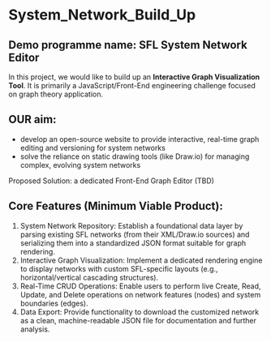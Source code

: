 # System_Network_Build_Up
## Demo programme name: SFL System Network Editor

In this project, we would like to build up an **Interactive Graph Visualization Tool**. It is primarily a JavaScript/Front-End engineering challenge focused on graph theory application.

## OUR aim:
- develop an open-source website to provide interactive, real-time graph editing and versioning for system networks
- solve the reliance on static drawing tools (like Draw.io) for managing complex, evolving system networks

Proposed Solution: a dedicated Front-End Graph Editor (TBD)

## Core Features (Minimum Viable Product):
1. System Network Repository: Establish a foundational data layer by parsing existing SFL networks (from their XML/Draw.io sources) and serializing them into a standardized JSON format suitable for graph rendering.
2. Interactive Graph Visualization: Implement a dedicated rendering engine to display networks with custom SFL-specific layouts (e.g., horizontal/vertical cascading structures).
3. Real-Time CRUD Operations: Enable users to perform live Create, Read, Update, and Delete operations on network features (nodes) and system boundaries (edges).
4. Data Export: Provide functionality to download the customized network as a clean, machine-readable JSON file for documentation and further analysis.

